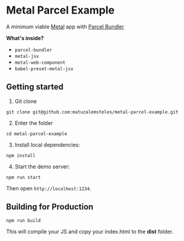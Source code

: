 # Metal Parcel Example

A minimum viable [Metal](https://metaljs.com) app with [Parcel Bundler](https://parceljs.org/)

**What's inside?**
* `parcel-bundler`
* `metal-jsx`
* `metal-web-component`
* `babel-preset-metal-jsx`

## Getting started

1. Git clone
```
git clone git@github.com:matuzalemsteles/metal-parcel-example.git
```

2. Enter the folder
```
cd metal-parcel-example
```

3. Install local dependencies:
```
npm install
```

4. Start the demo server:
```
npm run start
```

Then open `http://localhost:1234`.

## Building for Production
```
npm run build
```

This will compile your JS and copy your index.html to the **dist** folder.
